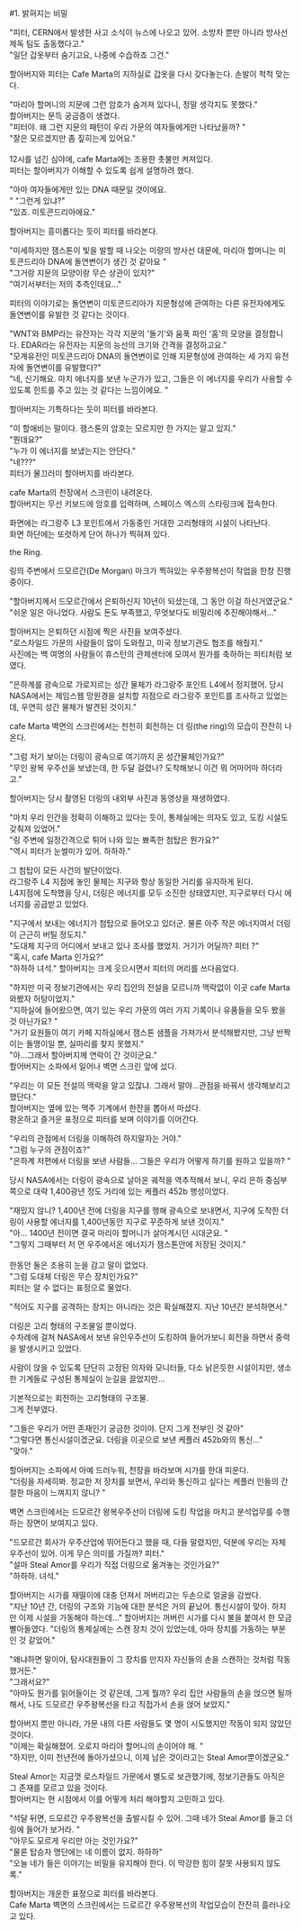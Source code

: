 #1. 밝혀지는 비밀<br>

"피터, CERN에서 발생한 사고 소식이 뉴스에 나오고 있어. 소방차 뿐만 아니라 방사선 제독 팀도 출동했다고."<br>
"일단 갑옷부터 숨기고요, 나중에 수습하죠 그건."<br>

할아버지와 피터는 Cafe Marta의 지하실로 갑옷을 다시 갖다놓는다. 손발이 척척 맞는다.<br>

"마리아 할머니의 지문에 그런 암호가 숨겨져 있다니, 정말 생각지도 못했다."<br>
할아버지는 문득 궁금증이 생겼다.<br>
"피터야. 왜 그런 지문의 패턴이 우리 가문의 여자들에게만 나타났을까? "<br>
"잘은 모르겠지만 좀 짚히는게 있어요."<br>
<br>
12시를 넘긴 심야에, cafe Marta에는 조용한 촛불만 켜져있다.<br>
피터는 할아버지가 이해할 수 있도록 쉽게 설명하려 했다.<br>

"아마 여자들에게만 있는 DNA 때문일 것이에요.<br>"
"그런게 있냐?"<br>
"있죠. 미토콘드리아에요."<br>

할아버지는 흥미롭다는 듯이 피터를 바라본다.<br>

"미세하지만 잼스톤이 빛을 발할 때 나오는 미량의 방사선 대문에, 마리아 할머니는 미토콘드리아 DNA에 돌연변이가 생긴 것 같아요 "<br>
"그거랑 지문의 모양이랑 무슨 상관이 있지?"<br>
"여기서부터는 저의 추측인데요..."<br>

피터의 이야기로는 돌연변이 미토콘드리아가 지문형성에 관여하는 다른 유전자에게도 돌연변이를 유발한 것 같다는 것이다.<br>

"WNT와 BMP라는 유잔자는 각각 지문의 '돌기'와 움푹 파인 '홈'의 모양을 결정합니다. EDAR라는 유전자는  지문의 능선의 크기와 간격을 결정하고요."<br>
"모계유전인 미토콘드리아 DNA의 돌연변이로 인해 지문형성에 관여하는 세 가지 유전자에 돌연변이를 유발했다?"<br>
"네, 신기해요. 마치 에너지를 보낸 누군가가 있고, 그들은 이 에너지를 우리가 사용할 수 있도록 힌트를 주고 있는 것 같다는 느낌이에요. "<br>

할아버지는 기특하다는 듯이 피터를 바라본다.<br>

"이 할애비는 말이다. 잼스톤의 암호는 모르지만 한 가지는 알고 있지."<br>
"뭔데요?"<br>
"누가 이 에너지를 보냈는지는 안단다."<br>
"네???"<br>
피터가 물끄러미 할아버지를 바라본다.<br>

cafe Marta의 천장에서 스크린이 내려온다. <br>
할아버지는 무선 키보드에 암호를 입력하며, 스페이스 엑스의 스타링크에 접속한다.<br>

화면에는 라그랑주 L3 포인트에서 가동중인 거대한 고리형태의 시설이 나타난다. <br>
화면 하단에는 또렷하게 단어 하나가 찍혀져 있다. <br>

the Ring.<br>

링의 주변에서 드모르간(De Morgan) 마크가 찍혀있는 우주왕복선이 작업을 한창 진행 중이다.<br>

"할아버지께서 드모르간에서 은퇴하신지 10년이 되셨는데, 그 동안 이걸 하신거였군요."<br>
"쉬운 일은 아니었다. 사람도 돈도 부족했고, 무엇보다도 비밀리에 추진해야해서..."<br>

할아버지는 은퇴하던 시점에 찍은 사진을 보여주셨다. <br>
"로스차일드 가문의 사람들이 많이 도와줬고, 미국 정보기관도 협조를 해줬지."<br>
사진에는 백 여명의 사람들이 휴스턴의 관제센터에 모여서 뭔가를 축하하는 파티처럼 보였다. <br>

"은하계를 광속으로 가로지르는 성간 물체가 라그랑주 포인트 L4에서 정지했어. 당시 NASA에서는 제임스웹 망원경을 설치할 지점으로 라그랑주 포인트를 조사하고 있었는데, 우연히 성간 물체가 발견된 것이지." <br>

cafe Marta 벽면의 스크린에서는 천천히 회전하는 더 링(the ring)의 모습이 잔잔히 나온다. <br>

"그럼 저기 보이는 더링이 광속으로 여기까지 온 성간물체인가요?" <br>
"무인 왕복 우주선을 보냈는데, 한 두달 걸렸나? 도착해보니 이건 뭐 어마어마 하더라고."<br>

할아버지는 당시 촬영된 더링의 내외부 사진과 동영상을 재생하였다.<br>

"마치 우리 인간을 정확히 이해하고 있다는 듯이, 통제실에는 의자도 있고, 도킹 시설도 갖춰져 있었어."<br>
"링 주변에 일정간격으로 튀어 나와 있는 뾰족한 첨탑은 뭔가요?" <br>
"역시 피터가 눈썰미가 있어. 하하하." <br>

그 첨탑이 모든 사건의 발단이었다. <br>
라그랑주 L4 지점에 놓인 물체는 지구와 항상 동일한 거리를 유지하게 된다. <br>
L4지점에 도착했을 당시, 더링은 에너지를 모두 소진한 상태였지만, 지구로부터 다시 에너지를 공급받고 있었다.<br>

"지구에서 보내는 에너지가 첨탑으로 들어오고 있더군. 물론 아주 작은 에너지여서 더링이 근근히 버틸 정도지." <br>
"도대체 지구의 어디에서 보내고 있나 조사를 했었지. 거기가 어딜까? 피터 ?"<br>
"혹시, cafe Marta 인가요?"<br>
"하하하 녀석."
할아버지는 크게 웃으시면서 피터의 머리를 쓰다음었다. <br>

"하지만 미국 정보기관에서는 우리 집안의 전설을 모르니까 맥락없이 이곳 cafe Marta 와봤자 허탕이었지." <br>
"지하실에 들어왔으면, 여기 있는 우리 가문의 여러 가지 기록이나 유품들을 모두 봤을 것 아닌가요? "<br>
"거기 요원들이 여기 카페 지하실에서 잼스톤 샘플을 가져가서 분석해봤지만, 그냥 반짝이는 돌맹이일 뿐, 실마리를 찾지 못했지." <br>
"아...그래서 할아버지께 연락이 간 것이군요."<br>
할어버지는 소파에서 일어나 벽면 스크린 앞에 섰다. <br>

"우리는 이 모든 전설의 맥락을 알고 있잖냐. 그래서 말야...관점을 바꿔서 생각해보리고 했단다."<br>
할아버지는 옆에 있는 맥주 기계에서 한잔을 뽑아서 마셨다. <br>
평온하고 즐거운 표정으로 피터를 보며 이야기를 이어간다.<br>

"우리의 관점에서 더링을 이해하려 하지말자는 거야." <br>
"그럼 누구의 관점이죠?" <br>
"은하계 저편에서 더링을 보낸 사람들... 그들은 우리가 어떻게 하기를 원하고 있을까? "<br>

당시 NASA에서는 더링이 광속으로 날아온 궤적을 역추적해서 보니, 우리 은하 중심부 쪽으로 대략 1,400광년 정도 거리에 있는 케플러 452b 행성이었다. <br>

"재밌지 않니? 1,400년 전에 더링을 지구를 행해 광속으로 보내면서, 지구에 도착한 더링이 사용할 에너지를 1,400년동안 지구로 꾸준하게 보낸 것이지."<br>
"아... 1400년 전이면 결국 마리아 할머니가 살아계시던 시대군요. " <br>
"그렇지 그때부터 저 먼 우주에서온 에너지가 잼스톤안에 저장된 것이지."<br>
<br>
한동안 둘은 조용히 눈을 감고 말이 없었다.<br>
"그럼 도대체 더링은 무슨 장치인가요?"<br>
피터는 알 수 없다는 표정으로 물었다.<br>

"적어도 지구를 공격하는 장치는 아니라는 것은 확실해졌지. 지난 10년간 분석하면서."<br>

더링은 고리 형태의 구조물일 뿐이었다.<br>
수차례에 걸쳐 NASA에서 보낸 유인우주선이 도킹하여 들어가보니 회전을 하면서 중력을 발생시키고 있었다.<br>

사람이 앉을 수 있도록 단단히 고정된 의자와 모니터들, 다소 낡은듯한 시설이지만, 생소한 기계들로 구성된 통제실이 눈길을 끌었지만...<br>

기본적으로는 회전하는 고리형태의 구조물.<br>
그게 전부였다.<br>

"그들은 우리가 어떤 존재인기 궁금한 것이야. 단지 그게 전부인 것 같아" <br>
"그렇다면 통신시설이겠군요. 더링을 이곳으로 보낸 케플러 452b와의 통신..."<br>
"맞아."<br>

할아버지는 소파에서 아예 드러누워, 천장을 바라보며 시가를 한대 피운다.<br>
"더링을 자세히봐. 정교한 저 장치를 보면서, 우리와 통신하고 싶다는 케플러 인들의 간절한 마음이 느껴지지 않니? "<br>

벽면 스크린에서는 드모르간 왕복우주선이 더링에 도킹 작업을 마치고 분석업무를 수행하는 장면이 보여지고 있다.<br>

"드모르간 회사가 우주산업에 뛰어든다고 했을 때, 다들 말렸지만, 덕분에 우리는 자체 우주선이 있어. 이게 무슨 의미를 가질까? 피터."<br>
"설마 Steal Amor를 우리가 직접 더링으로 옮겨놓는 것인가요?"<br>
"하하하. 녀석."<br>

할아버지는 시가를 재떨이에 대충 던져서 꺼버리고는 두손으로 얼굴을 감쌌다.<br>
"지난 10년 간, 더링의 구조와 기능에 대한 분석은 거의 끝났어. 통신시설이 맞아. 하지만 이제 시설을 가동해야 하는데..."
할아버지는 꺼버린 시가를 다시 불을 붙여서 한 모금 빨아들였다.
"더링의 통제실에는 스캔 장치 것이 있었는데, 아마 장치를 가동하는 부분인 것 같았어."<br>

"왜냐하면 말이야, 탐사대원들이 그 장치를 만지자 자신들의 손을 스캔하는 것처럼 작동했거든." <br>
"그래서요?" <br>
"아마도 뭔가를 읽어들이는 것 같은데, 그게 뭘까? 우리 집안 사람들의 손을 얹으면 될까 해서, 나도 드모르간 우주왕복선을 타고 직접가서 손을 얹어 보았지." <br>

할아버지 뿐만 아니라, 가문 내의 다른 사람들도 몇 명이 시도했지만 작동이 되지 않았던 것이다. <br>
"이제는 확실해졌어. 오로지 마리아 할머니의 손이어야 해. " <br>
"하지만, 이미 천년전에 돌아가셨으니, 이제 남은 것이라고는 Steal Amor뿐이겠군요."<br>

Steal Amor는 지금껏 로스차일드 가문에서 별도로 보관했기에, 정보기관들도 아직은 그 존재를 모르고 있을 것이다. <br>
할아버지는 현 시점에서 이를 어떻게 처리 해야할지 고민하고 있다. <br>

"석달 뒤면, 드모르간 우주왕복선을 출발시킬 수 있어. 그때 네가 Steal Amor를 들고 더링에 들어가 보거라. "<br>
"아무도 모르게 우리만 아는 것인가요?"<br>
"물론 탑승자 명단에는 네 이름이 없지. 하하하" <br>
"오늘 네가 들은 이야기는 비밀을 유지해야 한다. 이 막강한 힘이 잘못 사용되지 않도록."<br>

할아버지는 개운한 표정으로 피터를 바라본다. <br>
Cafe Marta 벽면의 스크린에서는 드로르간 우주왕복선의 작업모습이 잔잔히 흘러나오고 있다. <br>